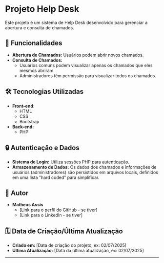 # Projeto Help Desk

Este projeto é um sistema de Help Desk desenvolvido para gerenciar a abertura e consulta de chamados.

## 🚀 Funcionalidades

* **Abertura de Chamados:** Usuários podem abrir novos chamados.
* **Consulta de Chamados:**
    * Usuários comuns podem visualizar apenas os chamados que eles mesmos abriram.
    * Administradores têm permissão para visualizar todos os chamados.

## 🛠️ Tecnologias Utilizadas

* **Front-end:**
    * HTML
    * CSS
    * Bootstrap
* **Back-end:**
    * PHP

## 🔒 Autenticação e Dados

* **Sistema de Login:** Utiliza sessões PHP para autenticação.
* **Armazenamento de Dados:** Os dados dos chamados e informações de usuários (administradores) são persistidos em arquivos locais, definidos em uma lista "hard coded" para simplificar.

## 👤 Autor

* **Matheus Assis**
    * [Link para o perfil do GitHub - se tiver]
    * [Link para o LinkedIn - se tiver]

## 🗓️ Data de Criação/Última Atualização

* **Criado em:** [Data de criação do projeto, ex: 02/07/2025]
* **Última Atualização:** [Data da última atualização, ex: 02/07/2025]

---
